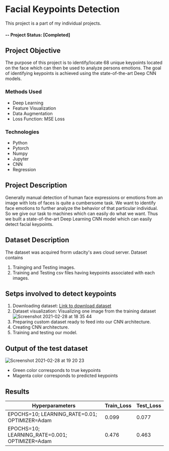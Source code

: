 # Facial Keypoints Detection
This project is a part of my individual projects.

#### -- Project Status: [Completed]

## Project Objective
The purpose of this project is to identify/locate 68 unique keypoints located on the face which can then be used to analyze persons emotions. The goal of identifying keypoints is achieved using the state-of-the-art Deep CNN models.

### Methods Used
* Deep Learning
* Feature Visualization
* Data Augmentation
* Loss Function: MSE Loss


### Technologies
* Python
* Pytorch
* Numpy
* Jupyter
* CNN
* Regression

## Project Description
Generally manual detection of human face expressions or emotions from an image with lots of faces is quite a cumbersome task. We want to identify face emotions to further analyze the behavior of that particular individual. So we give our task to machines which can easily do what we want. Thus we built a state-of-the-art Deep Learning CNN model which can easily detect facial keypoints. 

## Dataset Description
The dataset was acquired frorm udacity's aws cloud server. 
Dataset contains 
1. Trainging and Testing images.
2. Training and Testing csv files having keypoints associated with each images.

## Setps involved to detect keypoints
1. Downloading dataset: [Link to download dataset](https://s3.amazonaws.com/video.udacity-data.com/topher/2018/May/5aea1b91_train-test-data/train-test-data.zip)
2. Dataset visualization: Visualizing one image from the training dataset 
![Screenshot 2021-02-28 at 18 35 44](https://user-images.githubusercontent.com/26361028/109419497-c5f34380-79f3-11eb-8bf6-d0ce2b45199c.png)
3. Preparing custom dataset ready to feed into our CNN architecture.
4. Creating CNN architecture.
5. Training and testing our model.

## Output of the test dataset
![Screenshot 2021-02-28 at 19 20 23](https://user-images.githubusercontent.com/26361028/109420734-0229a280-79fa-11eb-9b59-eb23c2327348.png)
* Green color corresponds to true keypoints
* Magenta color corresponds to predicted keypoints

## Results
|Hyperparameters     |  Train_Loss   | Test_Loss |
|---------|-----------------|------|
| EPOCHS=10; LEARNING_RATE=0.01; OPTIMIZER=Adam | 0.099 | 0.077 |
| EPOCHS=10; LEARNING_RATE=0.001; OPTIMIZER=Adam | 0.476 | 0.463 |
